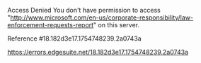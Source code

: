 Access Denied
You don't have permission to access "http://www.microsoft.com/en-us/corporate-responsibility/law-enforcement-requests-report" on this server.

Reference #18.182d3e17.1754748239.2a0743a

https://errors.edgesuite.net/18.182d3e17.1754748239.2a0743a